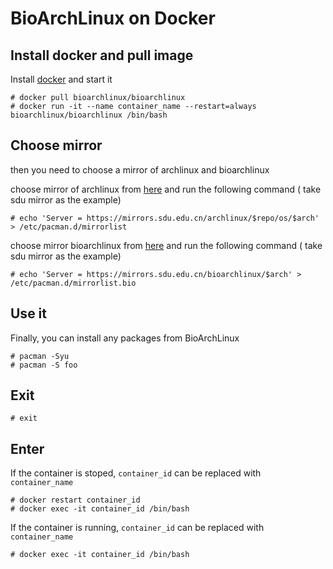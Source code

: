 # BioArchLinux on Docker

## Install docker and pull image

Install [docker](https://www.docker.com/) and start it

```
# docker pull bioarchlinux/bioarchlinux
# docker run -it --name container_name --restart=always bioarchlinux/bioarchlinux /bin/bash
```

## Choose mirror
then you need to choose a mirror of archlinux and bioarchlinux

choose mirror of archlinux from [here](https://archlinux.org/mirrorlist/) and run the following command ( take sdu mirror as the example)

```
# echo 'Server = https://mirrors.sdu.edu.cn/archlinux/$repo/os/$arch' > /etc/pacman.d/mirrorlist
```

choose mirror bioarchlinux from [here](https://raw.githubusercontent.com/BioArchLinux/mirror/main/mirrorlist.bio) and run the following command ( take sdu mirror as the example)

```
# echo 'Server = https://mirrors.sdu.edu.cn/bioarchlinux/$arch' > /etc/pacman.d/mirrorlist.bio
```

## Use it

Finally, you can install any packages from BioArchLinux
```
# pacman -Syu
# pacman -S foo
```

## Exit
```
# exit
```

## Enter

If the container is stoped, `container_id` can be replaced with `container_name`
```
# docker restart container_id
# docker exec -it container_id /bin/bash
```

If the container is running, `container_id` can be replaced with `container_name`
```
# docker exec -it container_id /bin/bash
```
